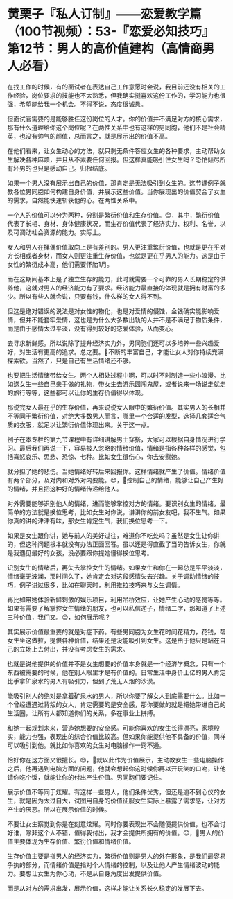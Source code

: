 # 黄栗子『私人订制』——恋爱教学篇（100节视频）：53-『恋爱必知技巧』第12节：男人的高价值建构（高情商男人必看）

在找工作的时候，有的面试者在表达自己工作意愿时会说，我目前还没有相关的工作经验，岗位要求的技能也不太熟悉，但我确实挺喜欢这份工作的，学习能力也很强，希望能给我一个机会。不得不说，态度很诚恳。

但面试官需要的是能够胜任这份岗位的人才。你的价值并不满足对方的核心需求，那有什么道理给你这个岗位呢？在两性关系中也有这样的男同胞，他们不是社会精英，也没有帅气的颜值，总而言之，就是展示出的价值不高。

在他们看来，让女生动心的方法，就只剩无条件答应女生的各种要求，主动帮助女生解决各种麻烦，并且从不索要任何回报。但这样真能吸引住女生吗？恐怕倾尽所有坏男的也只是感动自己。归根结底。

如果一个男人没有展示出自己的价值，那肯定是无法吸引到女生的。这节课例子就教各位男同胞如何构建自身价值，并展示这些价值。当你展现出的价值契合了女生的需求，自然能快速斩获他的心。在两性关系中。

一个人的价值可以分为两种，分别是繁衍价值和生存价值。😊，其中，繁衍价值代表了长相、身材、身体健康状况，而生存价值代表了经济实力、权利、名誉，以及可调动社会资源的能力。实际上。

女人和男人在择偶价值取向上是有差别的。男人更注重繁衍价值，也就是更在乎对方长相或者身材，而女人则更注重生存价值，也就是更在乎男人的能力。这是由于女性的繁衍成本高，他们需要怀胎1月。

而在这期间基本上是了独立生存的能力，此时就需要一个可靠的男人长期稳定的供养他，这就对男人的经济能力有了要求。经济能力最直接的体现就是拥有财富的多少。所以有些人就会说，只要有钱，什么样的女人得不到。

但这是绝对错误的说法是对女性的物化，也是对爱情的侵蚀，金钱确实能影响爱情，但并不能套牢爱情，这也是为什么大多数出轨的人并不是不满足于物质条件，而是由于感情太过平淡，没有得到较好的恋爱体验，从而变心。

去寻求新鲜感。所以说除了提升经济实力外，男同胞们还可以多培养一些兴趣爱好，对生活有更高的追求。总之要。🎼不断的丰富自己，才能让女人对你持续充满探索欲。当然了，只是自己有生活情绪还不够。

也要把生活情绪带给女生。两个人相处过程中啊，可以时不时制造一些小浪漫。比如送女生一些自己亲手做的礼物，带女生去游乐园闯鬼屋，或者说来一场说走就走的旅行等等，这些都可以让你的生存价值得以体现。

那说完女人最在乎的生存价值，再来说说女人眼中的繁衍价值。其实男人的长相并不等同于繁衍价值，对绝大多数男人而言，哪里一个合适的发型，选择几套适合气质的衣服，就足以让繁衍价值体现出来。关于这一点。

例子在本专栏的第九节课程中有详细讲解男士穿搭，大家可以根据自身情况进行学习。最后我们再说一下，容易被人忽略的情绪价值，情绪是指各种各样的感觉，包括喜怒哀乐、思悲、恐惊、七种。比如女生很伤心，你去安慰她。

就分担了她的悲伤。当她情绪好转后来回报你。这样情绪就产生了价值。情绪价值有两个部分，及对内和对外对内要能。😊，🎼控制自己的情绪，能够让自己产生好的情绪，并且把这种好的情绪传递给他人。

对外需要能够识别他人的情绪，进而能够掌控对方的情绪。要识别女生的情绪，最简单的方法就是换位思考，比如女生对你说，讲讲你的前女友吧，我不生气。如果你真的讲的津津有味，那女生肯定生气，我们换位思考一下。

如果是女生跟你讲，她与前人的美好过往，难道你不吃处吗？虽然是女生让你讲的，但这种问题根本就没有办法正面回答。虽以还是得直截了当的告诉女生，你就是我遇见最好的女孩，没必要跟你提她懂得换位思考。

识别女生的情绪后，再失去掌控女生的情绪。如果女生和你在一起总是平平淡淡，情绪毫无波澜，那时间久了，她肯定会对这段感情失去兴趣。关于调动情绪的技巧，例子讲过很多，比如在聊天时，利用推拉技巧来与女生调情。

再比如带她体验新鲜刺激的娱乐项目，利用吊桥效应，让她产生心动的感觉等等。如果有需要了解掌控女生情绪的朋友，也可以私信逆子，情绪二字，那知道了上述三种价值，我们又。😊，如何展示呢？

其实展示价值最重要的就是对症下药。有些男同胞为女生花时间花精力，花钱，帮女生坐这做拉，提供各种价值，结果还是没能吸引到女生。这是由于他只是站在自己的立场上去付出，并没有考虑女生的需求。

也就是说他提供的价值并不是女生想要的价值本身就是一个经济学概念，只有一个东西被需要的时候，他在别人眼里才是有价值的。日常生活中身价上亿的男人肯定比手拿矿泉水的男人有吸引力，但到了荒无人烟的沙漠。

能吸引别人的绝对是拿着矿泉水的男人，所以你要了解女人到底需要什么。比如一个曾经遭遇过背叛的女人，肯定需要的是安全感，那你要做的就是把她带进自己的生活圈，让所有人都知道你们的关系，多在事业上拼搏。

和她一起规划未来，营造她想要的安全感。可能你喜欢的女生长得漂亮，家境殷实，能力也强，表现出的综合价值比较高。但如果你能提供他不具备的价值，同样可以吸引到他。就比如你喜欢的女生对电脑操作一窍不通。

恰好你在这方面又很擅长。😊，🎼就以此作为价值展示，主动教女生一些电脑操作之后，他再遇到电脑方面的问题，他就会想起你这时候你再以开玩笑的口吻，让他请你吃个饭，就能让你的付出产生价值。男同胞们要记住。

展示价值不等同于炫耀。有这样一些男人，他们条件优秀，但还是追不到心仪的女生，就是因为太过自大，试图用自身的价值征服女生实际上暴露了需求感，让对方产生的厌恶。所以在展示价值的时候。

不要让女生察觉到你是在刻意炫耀。同时你要表现出不会随便提供价值，也不会讨好谁，除非这个人不错，值得我付出，我才会提供所拥有的价值。😊，🎼男人的价值主要体现为生存价值、繁衍价值和情绪价值。

生存价值主要是指男人的经济实力，繁衍价值则是男人的外在形象，是我们最容易争执的部分，而情绪价值是指对个人情绪的控制，以及让他人产生情绪波动的能力。要想让女生为你心动，不是从自身角度出发提供价值。

而是从对方的需求出发，展示价值，这样才能让关系长久稳定的发展下去。